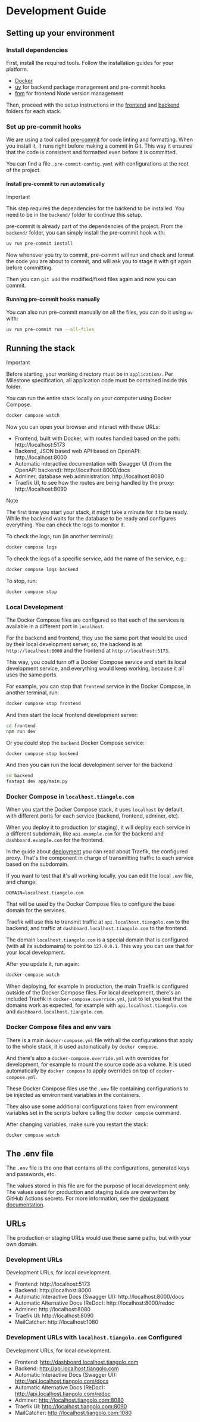 # Development Guide

## Setting up your environment

### Install dependencies

First, install the required tools. Follow the installation guides for your platform.
* [Docker](https://www.docker.com/)
* [uv](https://docs.astral.sh/uv/) for backend package management and pre-commit hooks
* [fnm](https://github.com/Schniz/fnm) for frontend Node version management

Then, proceed with the setup instructions in the [frontend](./application/frontend/README.md) and [backend](./application/backend/README.md) folders for each stack.

### Set up pre-commit hooks

We are using a tool called [pre-commit](https://pre-commit.com/) for code linting and formatting. When you install it, it runs right before making a commit in Git. This way it ensures that the code is consistent and formatted even before it is committed.

You can find a file `.pre-commit-config.yaml` with configurations at the root of the project.

#### Install pre-commit to run automatically

> [!IMPORTANT]
> This step requires the dependencies for the backend to be installed. You need to be in the `backend/` folder to continue this setup.

pre-commit is already part of the dependencies of the project. From the `backend/` folder, you can simply install the pre-commit hook with:

```bash
uv run pre-commit install
```

Now whenever you try to commit, pre-commit will run and check and format the code you are about to commit, and will ask you to stage it with git again before committing.

Then you can `git add` the modified/fixed files again and now you can commit.

#### Running pre-commit hooks manually

You can also run pre-commit manually on all the files, you can do it using `uv` with:

```bash
uv run pre-commit run --all-files
```
<!--
```
check for added large files..............................................Passed
check toml...............................................................Passed
check yaml...............................................................Passed
ruff.....................................................................Passed
ruff-format..............................................................Passed
eslint...................................................................Passed
prettier.................................................................Passed
```
-->

## Running the stack

> [!IMPORTANT]
> Before starting, your working directory must be in `application/`. Per Milestone specification, all application code must be contained inside this folder.

You can run the entire stack locally on your computer using Docker Compose.

```bash
docker compose watch
```

Now you can open your browser and interact with these URLs:

* Frontend, built with Docker, with routes handled based on the path: http://localhost:5173
* Backend, JSON based web API based on OpenAPI: http://localhost:8000
* Automatic interactive documentation with Swagger UI (from the OpenAPI backend): http://localhost:8000/docs
* Adminer, database web administration: http://localhost:8080
* Traefik UI, to see how the routes are being handled by the proxy: http://localhost:8090

> [!NOTE]
> The first time you start your stack, it might take a minute for it to be ready. While the backend waits for the database to be ready and configures everything. You can check the logs to monitor it.

To check the logs, run (in another terminal):

```bash
docker compose logs
```

To check the logs of a specific service, add the name of the service, e.g.:

```bash
docker compose logs backend
```

To stop, run:

```bash
docker compose stop
```

### Local Development

The Docker Compose files are configured so that each of the services is available in a different port in `localhost`.

For the backend and frontend, they use the same port that would be used by their local development server, so, the backend is at `http://localhost:8000` and the frontend at `http://localhost:5173`.

This way, you could turn off a Docker Compose service and start its local development service, and everything would keep working, because it all uses the same ports.

For example, you can stop that `frontend` service in the Docker Compose, in another terminal, run:

```bash
docker compose stop frontend
```

And then start the local frontend development server:

```bash
cd frontend
npm run dev
```

Or you could stop the `backend` Docker Compose service:

```bash
docker compose stop backend
```

And then you can run the local development server for the backend:

```bash
cd backend
fastapi dev app/main.py
```

### Docker Compose in `localhost.tiangolo.com`

When you start the Docker Compose stack, it uses `localhost` by default, with different ports for each service (backend, frontend, adminer, etc).

When you deploy it to production (or staging), it will deploy each service in a different subdomain, like `api.example.com` for the backend and `dashboard.example.com` for the frontend.

In the guide about [deployment](deployment.md) you can read about Traefik, the configured proxy. That's the component in charge of transmitting traffic to each service based on the subdomain.

If you want to test that it's all working locally, you can edit the local `.env` file, and change:

```dotenv
DOMAIN=localhost.tiangolo.com
```

That will be used by the Docker Compose files to configure the base domain for the services.

Traefik will use this to transmit traffic at `api.localhost.tiangolo.com` to the backend, and traffic at `dashboard.localhost.tiangolo.com` to the frontend.

The domain `localhost.tiangolo.com` is a special domain that is configured (with all its subdomains) to point to `127.0.0.1`. This way you can use that for your local development.

After you update it, run again:

```bash
docker compose watch
```

When deploying, for example in production, the main Traefik is configured outside of the Docker Compose files. For local development, there's an included Traefik in `docker-compose.override.yml`, just to let you test that the domains work as expected, for example with `api.localhost.tiangolo.com` and `dashboard.localhost.tiangolo.com`.

### Docker Compose files and env vars

There is a main `docker-compose.yml` file with all the configurations that apply to the whole stack, it is used automatically by `docker compose`.

And there's also a `docker-compose.override.yml` with overrides for development, for example to mount the source code as a volume. It is used automatically by `docker compose` to apply overrides on top of `docker-compose.yml`.

These Docker Compose files use the `.env` file containing configurations to be injected as environment variables in the containers.

They also use some additional configurations taken from environment variables set in the scripts before calling the `docker compose` command.

After changing variables, make sure you restart the stack:

```bash
docker compose watch
```

## The .env file

The `.env` file is the one that contains all the configurations, generated keys and passwords, etc.

The values stored in this file are for the purpose of local development only. The values used for production and staging builds are overwritten by GitHub Actions secrets. For more information, see the [deployment documentation](./deployment.md).

## URLs

The production or staging URLs would use these same paths, but with your own domain.

### Development URLs

Development URLs, for local development.
* Frontend: http://localhost:5173
* Backend: http://localhost:8000
* Automatic Interactive Docs (Swagger UI): http://localhost:8000/docs
* Automatic Alternative Docs (ReDoc): http://localhost:8000/redoc
* Adminer: http://localhost:8080
* Traefik UI: http://localhost:8090
* MailCatcher: http://localhost:1080

### Development URLs with `localhost.tiangolo.com` Configured
Development URLs, for local development.
* Frontend: http://dashboard.localhost.tiangolo.com
* Backend: http://api.localhost.tiangolo.com
* Automatic Interactive Docs (Swagger UI): http://api.localhost.tiangolo.com/docs
* Automatic Alternative Docs (ReDoc): http://api.localhost.tiangolo.com/redoc
* Adminer: http://localhost.tiangolo.com:8080
* Traefik UI: http://localhost.tiangolo.com:8090
* MailCatcher: http://localhost.tiangolo.com:1080
